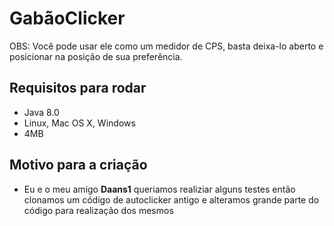 GabãoClicker
==========

OBS: Você pode usar ele como um medidor de CPS, basta deixa-lo aberto e posicionar na posição de sua preferência.

Requisitos para rodar
------------
- Java 8.0
- Linux, Mac OS X, Windows
- 4MB

Motivo para a criação
----------------------------------------------------
- Eu e o meu amigo **Daans1** queriamos realiziar alguns testes então clonamos um código de autoclicker antigo e alteramos grande parte do código para realização dos mesmos

